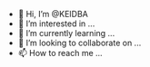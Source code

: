 - 👋 Hi, I’m @KEIDBA
- 👀 I’m interested in ...
- 🌱 I’m currently learning ...
- 💞️ I’m looking to collaborate on ...
- 📫 How to reach me ...

<!---
KEIDBA/KEIDBA is a ✨ special ✨ repository because its `README.md` (this file) appears on your GitHub profile.
You can click the Preview link to take a look at your changes.
--->
